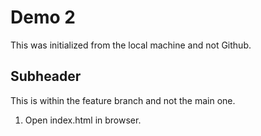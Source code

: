 # Demo 2

This was initialized from the local machine and not Github.

## Subheader 

This is within the feature branch and not the main one.

1. Open index.html in browser.